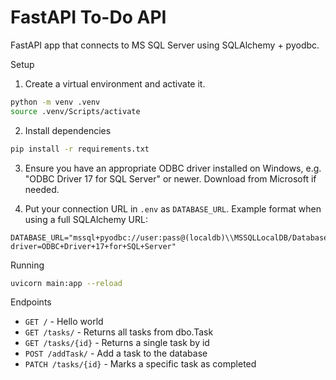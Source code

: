# FastAPI To-Do API

FastAPI app that connects to MS SQL Server using SQLAlchemy + pyodbc.

Setup
1. Create a virtual environment and activate it.

```bash
python -m venv .venv
source .venv/Scripts/activate
```

2. Install dependencies

```bash
pip install -r requirements.txt
```

3. Ensure you have an appropriate ODBC driver installed on Windows, e.g. "ODBC Driver 17 for SQL Server" or newer. Download from Microsoft if needed.

4. Put your connection URL in `.env` as `DATABASE_URL`. Example format when using a full SQLAlchemy URL:

```
DATABASE_URL="mssql+pyodbc://user:pass@(localdb)\\MSSQLLocalDB/DatabaseName?driver=ODBC+Driver+17+for+SQL+Server"
```

Running

```bash
uvicorn main:app --reload
```

Endpoints
- `GET /` - Hello world
- `GET /tasks/` - Returns all tasks from dbo.Task
- `GET /tasks/{id}` - Returns a single task by id
- `POST /addTask/` - Add a task to the database
- `PATCH /tasks/{id}` - Marks a specific task as completed

